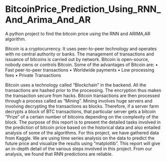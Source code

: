 # BitcoinPrice_Prediction_Using_RNN_And_Arima_And_AR
A python project to find the bitcoin price using the RNN and ARIMA,AR  algorithm.

Bitcoin is a cryptocurrency. It uses peer-to-peer technology and operates with no central authority or banks. The management of transactions and issuance of bitcoins is carried out by network. Bitcoin is open-source, nobody owns or controls Bitcoin. Some of the advantages of Bitcoin are:
•	Fast peer-to-peer transactions
•	Worldwide payments
•	Low processing fees
•	Private Transactions

Bitcoin uses a technology called “Blockchain” in the backend. All the transactions are hashed prior to the processing. The encryption thus makes the transaction secure from hacks. Bitcoin transactions are then processed through a process called as “Mining”. Mining involves huge servers and involving decrypting the transactions as blocks. Therefore, if a server farm decrypts a block of BTC transactions, that particular server gets a bitcoin “Prize” of a certain number of bitcoins depending on the complexity of the block. 
The purpose of this report is to present the detailed tasks involved in the prediction of bitcoin price based on the historical data and also entailed analysis of some of the algorithms. For this project, we have gathered data from Kaggle. We are using time series analysis on the data to predict the future price and visualize the results using “matplotlib”. This report will give an in-depth detail of the various steps involved in this project. From our analysis, we found that RNN predictions are reliable. 
